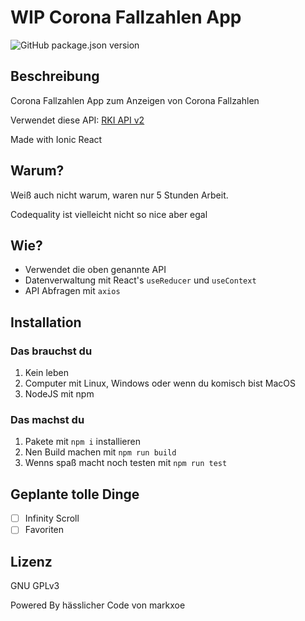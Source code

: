 # WIP Corona Fallzahlen App

![GitHub package.json version](https://img.shields.io/github/package-json/v/markxoe/corona-fallzahlen-app)

## Beschreibung

Corona Fallzahlen App zum Anzeigen von Corona Fallzahlen

Verwendet diese API: [RKI API v2](https://github.com/marlon360/rki-covid-api)

Made with Ionic React

## Warum?

Weiß auch nicht warum, waren nur 5 Stunden Arbeit.

Codequality ist vielleicht nicht so nice aber egal

## Wie?

- Verwendet die oben genannte API
- Datenverwaltung mit React's `useReducer` und `useContext`
- API Abfragen mit `axios`

## Installation

### Das brauchst du

1. Kein leben
2. Computer mit Linux, Windows oder wenn du komisch bist MacOS
3. NodeJS mit npm

### Das machst du

1. Pakete mit `npm i` installieren
2. Nen Build machen mit `npm run build`
3. Wenns spaß macht noch testen mit `npm run test`

## Geplante tolle Dinge

- [ ] Infinity Scroll
- [ ] Favoriten

## Lizenz

GNU GPLv3

Powered By hässlicher Code von markxoe
